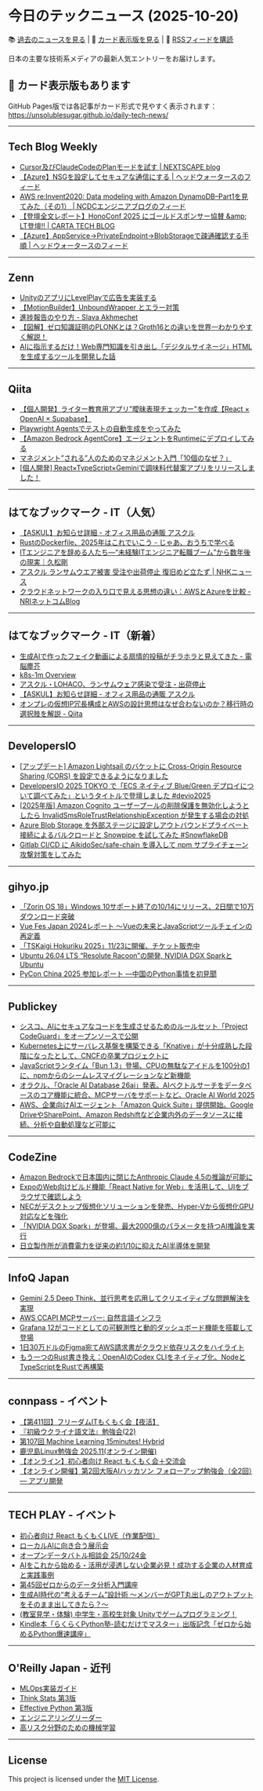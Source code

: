 # 今日のテックニュース (2025-10-20)

📚 [過去のニュースを見る](../../daily_news.md) | 🎨 [カード表示版を見る](https://unsolublesugar.github.io/daily-tech-news/) | 📡 [RSSフィードを購読](https://unsolublesugar.github.io/daily-tech-news/rss.xml)

日本の主要な技術系メディアの最新人気エントリーをお届けします。

## 🎨 カード表示版もあります

GitHub Pages版では各記事がカード形式で見やすく表示されます：  
https://unsolublesugar.github.io/daily-tech-news/

---
## Tech Blog Weekly

- [Cursor及びClaudeCodeのPlanモードを試す | NEXTSCAPE blog](https://blog.nextscape.net/archives/2025/10/19/213417)
- [【Azure】NSGを設定してセキュアな通信にする | ヘッドウォータースのフィード](https://zenn.dev/headwaters/articles/0e0ca1c73495b0)
- [AWS re:Invent2020: Data modeling with Amazon DynamoDB–Part1を見てみた（その1） | NCDCエンジニアブログのフィード](https://zenn.dev/ncdc/articles/209337014deac3)
- [【登壇全文レポート】HonoConf 2025 にゴールドスポンサー協賛 &amp;amp; LT登壇!! | CARTA TECH BLOG](https://techblog.cartaholdings.co.jp/entry/hono-conf-2025-report)
- [【Azure】AppService→PrivateEndpoint→BlobStorageで疎通確認する手順 | ヘッドウォータースのフィード](https://zenn.dev/headwaters/articles/aa8d247e3a6e9a)


---
## Zenn

- [UnityのアプリにLevelPlayで広告を実装する](https://zenn.dev/sysys/articles/5952759bb448e9)
- [【MotionBuilder】UnboundWrapper とエラー対策](https://zenn.dev/nadegata_memo/articles/mobu_pyfbsdk_unboundwrapper)
- [進捗報告のやり方 - Slava Akhmechet](https://zenn.dev/contradiction29/articles/f482262d1ab3c0)
- [【図解】ゼロ知識証明のPLONKとは？Groth16との違いを世界一わかりやすく解説！](https://zenn.dev/mashharuki/articles/zk_groth16-plonk)
- [AIに指示するだけ！Web専門知識を引き出し「デジタルサイネージ」HTMLを生成するツールを開発した話](https://zenn.dev/hosoyayusaku/articles/a2043207c38f54)


---
## Qiita

- [【個人開発】ライター教育用アプリ"曖昧表現チェッカー"を作成【React × OpenAI × Supabase】](https://qiita.com/Uyuki_0409/items/d72485b388e6e07d2027?utm_campaign=popular_items&utm_medium=feed&utm_source=popular_items)
- [Playwright Agentsでテストの自動生成をやってみた](https://qiita.com/resound/items/24f129a920b34677e7f3?utm_campaign=popular_items&utm_medium=feed&utm_source=popular_items)
- [【Amazon Bedrock AgentCore】エージェントをRuntimeにデプロイしてみる](https://qiita.com/yakumo_09/items/eaa3b6062396227615a2?utm_campaign=popular_items&utm_medium=feed&utm_source=popular_items)
- [マネジメント”される”人のためのマネジメント入門「10個のなぜ？」](https://qiita.com/mkt_hanada/items/3f21c850ddc02636b34c?utm_campaign=popular_items&utm_medium=feed&utm_source=popular_items)
- [[個人開発] React×TypeScript×Geminiで調味料代替案アプリをリリースしました！](https://qiita.com/y-keiyu/items/86a75714a4f14d484c87?utm_campaign=popular_items&utm_medium=feed&utm_source=popular_items)


---
## はてなブックマーク - IT（人気）

- [【ASKUL】お知らせ詳細 - オフィス用品の通販 アスクル](https://www.askul.co.jp/snw/newsDispView/?newsId=18364)
- [RustのDockerfile、2025年はこれでいこう - じゃあ、おうちで学べる](https://syu-m-5151.hatenablog.com/entry/2025/10/17/070250)
- [ITエンジニアを辞める人たち—“未経験ITエンジニア転職ブーム”から数年後の現実｜久松剛](https://comemo.nikkei.com/n/ndaf186445a00)
- [アスクル ランサムウエア被害 受注や出荷停止 復旧めど立たず | NHKニュース](https://news.web.nhk/newsweb/na/na-k10014953501000)
- [クラウドネットワークの入り口で見える思想の違い：AWSとAzureを比較 - NRIネットコムBlog](https://tech.nri-net.com/entry/compare_aws_and_azure)


---
## はてなブックマーク - IT（新着）

- [生成AIで作ったフェイク動画による扇情的投稿がチラホラと見えてきた - 電脳塵芥](https://nou-yunyun.hatenablog.com/entry/2025/10/20/030000)
- [k8s-1m Overview](https://bchess.github.io/k8s-1m/)
- [アスクル・LOHACO、ランサムウェア感染で受注・出荷停止](https://www.watch.impress.co.jp/docs/news/2056163.html)
- [【ASKUL】お知らせ詳細 - オフィス用品の通販 アスクル](https://www.askul.co.jp/snw/newsDispView/?newsId=18364&sc_e_complete=1)
- [オンプレの仮想IP冗長構成とAWSの設計思想はなぜ合わないのか？移行時の選択肢を解説 - Qiita](https://qiita.com/h_horiguchi/items/b22b2482ab1506d27664)


---
## DevelopersIO

- [[アップデート] Amazon Lightsail のバケットに Cross-Origin Resource Sharing (CORS) を設定できるようになりました](https://dev.classmethod.jp/articles/lightsail-bucket-cors/)
- [DevelopersIO 2025 TOKYO で「ECS ネイティブ Blue/Green デプロイについて調べてみた」というタイトルで登壇しました #devio2025](https://dev.classmethod.jp/articles/dev-io-2025-tokyo-ecs-native-blue-green-deployment/)
- [[2025年版] Amazon Cognito ユーザープールの削除保護を無効化しようとしたら InvalidSmsRoleTrustRelationshipException が発生する場合の対処](https://dev.classmethod.jp/articles/amazon-cognito-user-pools-invalidsmsroletrustrelationshipexception/)
- [Azure Blob Storage を外部ステージに設定しアウトバウンドプライベート接続によるバルクロードと Snowpipe を試してみた #SnowflakeDB](https://dev.classmethod.jp/articles/azure-blob-storage-snowpipe-outbound-private-connection-snowflakedb/)
- [Gitlab CI/CD に AikidoSec/safe-chain を導入して npm サプライチェーン攻撃対策をしてみた](https://dev.classmethod.jp/articles/gitlab-ci-cd-uses-aikidosec-safe-chain/)


---
## gihyo.jp

- [「Zorin OS 18」Windows 10サポート終了の10/14にリリース、2日間で10万ダウンロード突破](https://gihyo.jp/article/2025/10/zorin-os-18?utm_source=feed)
- [Vue Fes Japan 2024レポート ～Vueの未来とJavaScriptツールチェインの再定義](https://gihyo.jp/article/2025/10/vuefes-japan-2024-report?utm_source=feed)
- [「TSKaigi Hokuriku 2025」11/23に開催、チケット販売中](https://gihyo.jp/article/2025/10/tskaigi-hokuriku-2025?utm_source=feed)
- [Ubuntu 26.04 LTS “Resolute Racoon”の開発, NVIDIA DGX SparkとUbuntu](https://gihyo.jp/admin/clip/01/ubuntu-topics/202510/17?utm_source=feed)
- [PyCon China 2025 参加レポート ―中国のPython事情を初見聞](https://gihyo.jp/article/2025/10/pycon-cn-2025?utm_source=feed)


---
## Publickey

- [シスコ、AIにセキュアなコードを生成させるためのルールセット「Project CodeGuard」をオープンソースで公開](https://www.publickey1.jp/blog/25/aiproject_codeguard.html)
- [Kubernetes上にサーバレス基盤を構築できる「Knative」が十分成熟した段階になったとして、CNCFの卒業プロジェクトに](https://www.publickey1.jp/blog/25/kubernetesknativecncf.html)
- [JavaScriptランタイム「Bun 1.3」登場、CPUの無駄なアイドルを100分の1に、npmからのシームレスマイグレーションなど新機能](https://www.publickey1.jp/blog/25/javascriptbun_13cpu1001npm.html)
- [オラクル、「Oracle AI Database 26ai」発表。AIベクトルサーチをデータベースのコア機能に統合、MCPサーバをサポートなど。Oracle AI World 2025](https://www.publickey1.jp/blog/25/oracle_database_26aiaimcporacle_ai_world_2025.html)
- [AWS、企業向けAIエージェント「Amazon Quick Suite」提供開始。Google DriveやSharePoint、Amazon Redshiftなど企業内外のデータソースに接続、分析や自動処理など可能に](https://www.publickey1.jp/blog/25/awsaiamazon_quick_suitegoogle_drivesharepointamazon_redshift.html)


---
## CodeZine

- [Amazon Bedrockで日本国内に閉じたAnthropic Claude 4.5の推論が可能に](http://codezine.jp/article/detail/22393)
- [ExpoのWeb向けビルド機能「React Native for Web」を活用して、UIをブラウザで確認しよう](http://codezine.jp/article/detail/22352)
- [NECがデスクトップ仮想化ソリューションを発売、Hyper-Vから仮想化GPU対応などを強化](http://codezine.jp/article/detail/22380)
- [「NVIDIA DGX Spark」が登場、最大2000億のパラメータを持つAI推論を実行](http://codezine.jp/article/detail/22382)
- [日立製作所が消費電力を従来の約1/10に抑えたAI半導体を開発](http://codezine.jp/article/detail/22381)


---
## InfoQ Japan

- [Gemini 2.5 Deep Think、並行思考を応用してクリエイティブな問題解決を実現](https://www.infoq.com/jp/news/2025/10/gemini-2-5-deep-think/?utm_campaign=infoq_content&utm_source=infoq&utm_medium=feed&utm_term=global)
- [AWS CCAPI MCPサーバー: 自然言語インフラ](https://www.infoq.com/jp/news/2025/10/aws-ccapi-mcp-server/?utm_campaign=infoq_content&utm_source=infoq&utm_medium=feed&utm_term=global)
- [Grafana 12がコードとしての可観測性と動的ダッシュボード機能を搭載して登場](https://www.infoq.com/jp/news/2025/10/grafana-12/?utm_campaign=infoq_content&utm_source=infoq&utm_medium=feed&utm_term=global)
- [1日30万ドルのFigma宛てAWS請求書がクラウド依存リスクをハイライト](https://www.infoq.com/jp/news/2025/10/figma-aws-300k-daily-bill/?utm_campaign=infoq_content&utm_source=infoq&utm_medium=feed&utm_term=global)
- [もう一つのRust書き換え：OpenAIのCodex CLIをネイティブ化、NodeとTypeScriptをRustで再構築](https://www.infoq.com/jp/news/2025/10/codex-cli-rust-native-rewrite/?utm_campaign=infoq_content&utm_source=infoq&utm_medium=feed&utm_term=global)


---
## connpass - イベント

- [【第411回】フリーダムITもくもく会【夜活】](https://setk.connpass.com/event/373190/?utm_campaign=recent_events&utm_source=feed&utm_medium=atom)
- [『初級ウクライナ語文法』勉強会(22)](https://elem-ukrainian.connpass.com/event/373185/?utm_campaign=recent_events&utm_source=feed&utm_medium=atom)
- [第107回 Machine Learning 15minutes! Hybrid](https://machine-learning15minutes.connpass.com/event/373184/?utm_campaign=recent_events&utm_source=feed&utm_medium=atom)
- [鹿児島Linux勉強会 2025.11(オンライン開催)](https://kagolug.connpass.com/event/373174/?utm_campaign=recent_events&utm_source=feed&utm_medium=atom)
- [【オンライン】初心者向け React もくもく会＋交流会](https://beginner-react.connpass.com/event/373142/?utm_campaign=recent_events&utm_source=feed&utm_medium=atom)
- [【オンライン開催】第2回大阪AIハッカソン フォローアップ勉強会（全2回）— アプリ開発](https://datascience-mokumoku-kyobashi.connpass.com/event/373183/?utm_campaign=recent_events&utm_source=feed&utm_medium=atom)


---
## TECH PLAY - イベント

- [初心者向け React もくもくLIVE（作業配信）](https://techplay.jp/event/987900)
- [ローカルAIに向き合う展示会](https://techplay.jp/event/987584)
- [オープンデータバトル相談会 25/10/24金](https://techplay.jp/event/987901)
- [AIをこれから始める・活用が浸透しない企業必見！成功する企業の人材育成と実践事例](https://techplay.jp/event/987724)
- [第45回ゼロからのデータ分析入門講座](https://techplay.jp/event/987573)
- [生成AI時代の“考えるチーム”設計術 〜メンバーがGPT丸出しのアウトプットをそのまま出してきたら？〜](https://techplay.jp/event/987886)
- [(教室見学・体験) 中学生・高校生対象 Unityでゲームプログラミング！](https://techplay.jp/event/987891)
- [Kindle本「らくらくPython塾-読むだけでマスター」出版記念「ゼロから始めるPython爆速講座」](https://techplay.jp/event/987890)


---
## O'Reilly Japan - 近刊

- [MLOps実装ガイド](http://www.oreilly.co.jp/books/9784814401208/?utm_source=feed&utm_mediun=referral&utm_content=new_book)
- [Think Stats 第3版](http://www.oreilly.co.jp/books/9784814401376/?utm_source=feed&utm_mediun=referral&utm_content=new_book)
- [Effective Python 第3版](http://www.oreilly.co.jp/books/9784814401338/?utm_source=feed&utm_mediun=referral&utm_content=new_book)
- [エンジニアリングリーダー](http://www.oreilly.co.jp/books/9784814401352/?utm_source=feed&utm_mediun=referral&utm_content=new_book)
- [高リスク分野のための機械学習](http://www.oreilly.co.jp/books/9784814401277/?utm_source=feed&utm_mediun=referral&utm_content=new_book)


---
## License

This project is licensed under the [MIT License](LICENSE).
